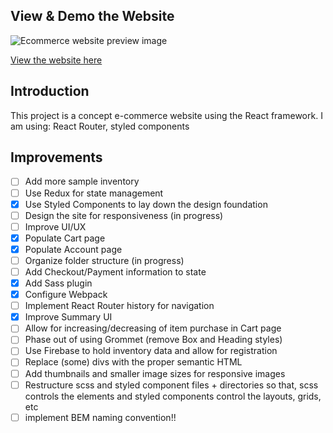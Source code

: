 ## View & Demo the Website

![Ecommerce website preview image](https://user-images.githubusercontent.com/26034240/58507440-a6582880-8146-11e9-8d43-94c5380ace76.png)

[View the website here](https://mystifying-wiles-edfffa.netlify.com/)

## Introduction

This project is a concept e-commerce website using the React framework.
I am using: React Router, styled components

## Improvements

- [ ] Add more sample inventory
- [ ] Use Redux for state management
- [x] Use Styled Components to lay down the design foundation
- [ ] Design the site for responsiveness (in progress)
- [ ] Improve UI/UX
- [x] Populate Cart page
- [x] Populate Account page
- [ ] Organize folder structure (in progress)
- [ ] Add Checkout/Payment information to state
- [x] Add Sass plugin
- [x] Configure Webpack
- [ ] Implement React Router history for navigation
- [x] Improve Summary UI
- [ ] Allow for increasing/decreasing of item purchase in Cart page
- [ ] Phase out of using Grommet (remove Box and Heading styles)
- [ ] Use Firebase to hold inventory data and allow for registration
- [ ] Replace (some) divs with the proper semantic HTML
- [ ] Add thumbnails and smaller image sizes for responsive images 
- [ ] Restructure scss and styled component files + directories so that, scss controls the elements and styled components control the layouts, grids, etc
- [ ] implement BEM naming convention!!
